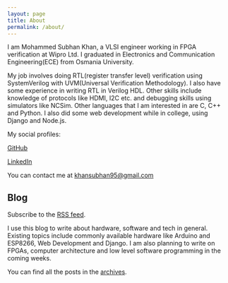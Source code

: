 ```yaml
---
layout: page
title: About
permalink: /about/
---
```


I am Mohammed Subhan Khan, a VLSI engineer working in FPGA verification at Wipro Ltd. I graduated in Electronics and Communication Engineering(ECE) from Osmania University.

My job involves doing RTL(register transfer level) verification using SystemVerilog with UVM(Universal Verification Methodology). I also have some experience in writing RTL in Verilog HDL. Other skills include knowledge of protocols like HDMI, I2C etc. and debugging skills using simulators like NCSim. Other languages that I am interested in are C, C++ and Python. I also did some web development while in college, using Django and Node.js.

My social profiles:

[GitHub](https://github.com/khansubhan95)

[LinkedIn](https://www.linkedin.com/in/khansubhan95)

You can contact me at khansubhan95@gmail.com

## Blog
Subscribe to the [RSS feed](/feed.xml).

I use this blog to write about hardware, software and tech in general. Existing topics include commonly available hardware like Arduino and ESP8266, Web Development and Django. I am also planning to write on FPGAs, computer architecture and low level software programming in the coming weeks.

You can find all the posts in the [archives](/).

